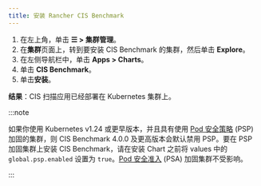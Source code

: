 ```yaml
---
title: 安装 Rancher CIS Benchmark
---
```


1. 在左上角，单击 **☰ > 集群管理**。
1. 在**集群**页面上，转到要安装 CIS Benchmark 的集群，然后单击 **Explore**。
1. 在左侧导航栏中，单击 **Apps > Charts**。
1. 单击 **CIS Benchmark**。
1. 单击**安装**。

**结果**：CIS 扫描应用已经部署在 Kubernetes 集群上。

:::note

如果你使用 Kubernetes v1.24 或更早版本，并且具有使用 [Pod 安全策略](../../new-user-guides/authentication-permissions-and-global-configuration/create-pod-security-policies.md) (PSP) 加固的集群，则 CIS Benchmark 4.0.0 及更高版本会默认禁用 PSP。要在 PSP 加固集群上安装 CIS Benchmark，请在安装 Chart 之前将 values 中的 `global.psp.enabled` 设置为 `true`。[Pod 安全准入](../../new-user-guides/authentication-permissions-and-global-configuration/pod-security-standards.md) (PSA) 加固集群不受影响。

:::
